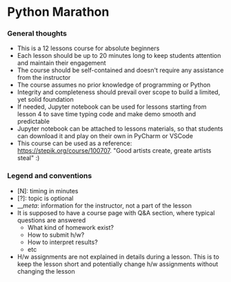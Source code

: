 # Python Marathon

### General thoughts
- This is a 12 lessons course for absolute beginners
- Each lesson should be up to 20 minutes long to keep students attention and maintain their engagement
- The course should be self-contained and doesn't require any assistance from the instructor
- The course assumes no prior knowledge of programming or Python 
- Integrity and completeness should prevail over scope to build a limited, yet solid foundation
- If needed, Jupyter notebook can be used for lessons starting from lesson 4 to save time typing code and make demo smooth and predictable
- Jupyter notebook can be attached to lessons materials, so that students can download it and play on their own in PyCharm or VSCode
- This course can be used as a reference: https://stepik.org/course/100707. "Good artists create, greate artists steal" :)

### Legend and conventions
- [N]: timing in minutes
- [?]: topic is optional
- ___meta_: information for the instructor, not a part of the lesson
- It is supposed to have a course page with Q&A section, where typical questions are answered
  - What kind of homework exist?
  - How to submit h/w?
  - How to interpret results?
  - etc
- H/w assignments are not explained in details during a lesson. This is to keep the lesson short and potentially change h/w assignments without changing the lesson